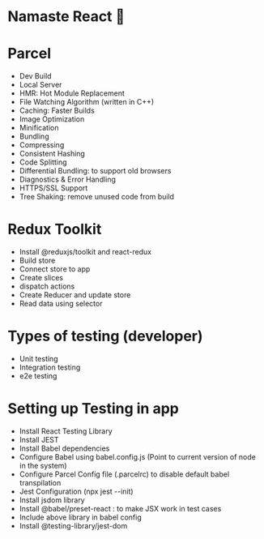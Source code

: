 # Namaste React 🚀

# Parcel

- Dev Build
- Local Server
- HMR: Hot Module Replacement
- File Watching Algorithm (written in C++)
- Caching: Faster Builds
- Image Optimization
- Minification
- Bundling
- Compressing
- Consistent Hashing
- Code Splitting
- Differential Bundling: to support old browsers
- Diagnostics & Error Handling
- HTTPS/SSL Support
- Tree Shaking: remove unused code from build

# Redux Toolkit

- Install @reduxjs/toolkit and react-redux
- Build store
- Connect store to app
- Create slices
- dispatch actions
- Create Reducer and update store
- Read data using selector

# Types of testing (developer)

- Unit testing
- Integration testing
- e2e testing

# Setting up Testing in app

- Install React Testing Library
- Install JEST
- Install Babel dependencies
- Configure Babel using babel.config.js (Point to current version of node in the system)
- Configure Parcel Config file (.parcelrc) to disable default babel transpilation
- Jest Configuration (npx jest --init)
- Install jsdom library
- Install @babel/preset-react : to make JSX work in test cases
- Include above library in babel config
- Install @testing-library/jest-dom
